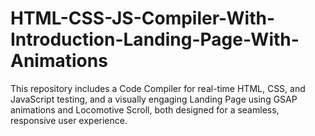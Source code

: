 # HTML-CSS-JS-Compiler-With-Introduction-Landing-Page-With-Animations
This repository includes a Code Compiler for real-time HTML, CSS, and JavaScript testing, and a visually engaging Landing Page using GSAP animations and Locomotive Scroll, both designed for a seamless, responsive user experience.
